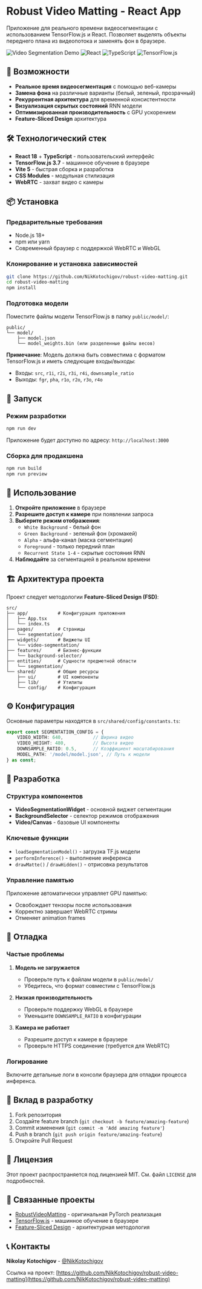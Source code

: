 # Robust Video Matting - React App

Приложение для реального времени видеосегментации с использованием TensorFlow.js и React. Позволяет выделять объекты переднего плана из видеопотока и заменять фон в браузере.

![Video Segmentation Demo](https://img.shields.io/badge/demo-video%20segmentation-brightgreen)
![React](https://img.shields.io/badge/React-18-blue)
![TypeScript](https://img.shields.io/badge/TypeScript-5.0-blue)
![TensorFlow.js](https://img.shields.io/badge/TensorFlow.js-3.7-orange)

## 🚀 Возможности

- **Реальное время видеосегментация** с помощью веб-камеры
- **Замена фона** на различные варианты (белый, зеленый, прозрачный)
- **Рекуррентная архитектура** для временной консистентности
- **Визуализация скрытых состояний** RNN модели
- **Оптимизированная производительность** с GPU ускорением
- **Feature-Sliced Design** архитектура

## 🛠 Технологический стек

- **React 18** + **TypeScript** - пользовательский интерфейс
- **TensorFlow.js 3.7** - машинное обучение в браузере
- **Vite 5** - быстрая сборка и разработка
- **CSS Modules** - модульная стилизация
- **WebRTC** - захват видео с камеры

## 📦 Установка

### Предварительные требования

- Node.js 18+ 
- npm или yarn
- Современный браузер с поддержкой WebRTC и WebGL

### Клонирование и установка зависимостей

```bash
git clone https://github.com/NikKotochigov/robust-video-matting.git
cd robust-video-matting
npm install
```

### Подготовка модели

Поместите файлы модели TensorFlow.js в папку `public/model/`:
```
public/
└── model/
    ├── model.json
    └── model_weights.bin (или разделенные файлы весов)
```

**Примечание**: Модель должна быть совместима с форматом TensorFlow.js и иметь следующие входы/выходы:
- Входы: `src`, `r1i`, `r2i`, `r3i`, `r4i`, `downsample_ratio`
- Выходы: `fgr`, `pha`, `r1o`, `r2o`, `r3o`, `r4o`

## 🚦 Запуск

### Режим разработки

```bash
npm run dev
```

Приложение будет доступно по адресу: `http://localhost:3000`

### Сборка для продакшена

```bash
npm run build
npm run preview
```

## 🎯 Использование

1. **Откройте приложение** в браузере
2. **Разрешите доступ к камере** при появлении запроса
3. **Выберите режим отображения**:
   - `White Background` - белый фон
   - `Green Background` - зеленый фон (хромакей)
   - `Alpha` - альфа-канал (маска сегментации)
   - `Foreground` - только передний план
   - `Recurrent State 1-4` - скрытые состояния RNN
4. **Наблюдайте** за сегментацией в реальном времени

## 🏗 Архитектура проекта

Проект следует методологии **Feature-Sliced Design (FSD)**:

```
src/
├── app/           # Конфигурация приложения
│   ├── App.tsx
│   └── index.ts
├── pages/         # Страницы
│   └── segmentation/
├── widgets/       # Виджеты UI
│   └── video-segmentation/
├── features/      # Бизнес-функции
│   └── background-selector/
├── entities/      # Сущности предметной области
│   └── segmentation/
└── shared/        # Общие ресурсы
    ├── ui/        # UI компоненты
    ├── lib/       # Утилиты
    └── config/    # Конфигурация
```

## ⚙️ Конфигурация

Основные параметры находятся в `src/shared/config/constants.ts`:

```typescript
export const SEGMENTATION_CONFIG = {
    VIDEO_WIDTH: 640,           // Ширина видео
    VIDEO_HEIGHT: 480,          // Высота видео
    DOWNSAMPLE_RATIO: 0.5,      // Коэффициент масштабирования
    MODEL_PATH: '/model/model.json', // Путь к модели
} as const;
```

## 🔧 Разработка

### Структура компонентов

- **VideoSegmentationWidget** - основной виджет сегментации
- **BackgroundSelector** - селектор режимов отображения
- **Video/Canvas** - базовые UI компоненты

### Ключевые функции

- `loadSegmentationModel()` - загрузка TF.js модели
- `performInference()` - выполнение инференса
- `drawMatte()` / `drawHidden()` - отрисовка результатов

### Управление памятью

Приложение автоматически управляет GPU памятью:
- Освобождает тензоры после использования
- Корректно завершает WebRTC стримы
- Отменяет animation frames

## 🐛 Отладка

### Частые проблемы

1. **Модель не загружается**
   - Проверьте путь к файлам модели в `public/model/`
   - Убедитесь, что формат совместим с TensorFlow.js

2. **Низкая производительность**
   - Проверьте поддержку WebGL в браузере
   - Уменьшите `DOWNSAMPLE_RATIO` в конфигурации

3. **Камера не работает**
   - Разрешите доступ к камере в браузере
   - Проверьте HTTPS соединение (требуется для WebRTC)

### Логирование

Включите детальные логи в консоли браузера для отладки процесса инференса.

## 🤝 Вклад в разработку

1. Fork репозитория
2. Создайте feature branch (`git checkout -b feature/amazing-feature`)
3. Commit изменения (`git commit -m 'Add amazing feature'`)
4. Push в branch (`git push origin feature/amazing-feature`)
5. Откройте Pull Request

## 📄 Лицензия

Этот проект распространяется под лицензией MIT. См. файл `LICENSE` для подробностей.

## 🔗 Связанные проекты

- [RobustVideoMatting](https://github.com/PeterL1n/RobustVideoMatting) - оригинальная PyTorch реализация
- [TensorFlow.js](https://www.tensorflow.org/js) - машинное обучение в браузере
- [Feature-Sliced Design](https://feature-sliced.design/) - архитектурная методология

## 📞 Контакты

**Nikolay Kotochigov** - [@NikKotochigov](https://github.com/NikKotochigov)

Ссылка на проект: [https://github.com/NikKotochigov/robust-video-matting](https://github.com/NikKotochigov/robust-video-matting)